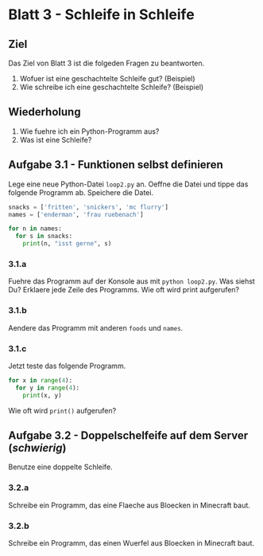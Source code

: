 # Blatt 3 - Schleife in Schleife

## Ziel
Das Ziel von Blatt 3 ist die folgeden Fragen zu beantworten.

1. Wofuer ist eine geschachtelte Schleife gut? (Beispiel)
1. Wie schreibe ich eine geschachtelte Schleife? (Beispiel)

## Wiederholung
1. Wie fuehre ich ein Python-Programm aus?
1. Was ist eine Schleife?

## Aufgabe 3.1 - Funktionen selbst definieren

Lege eine neue Python-Datei `loop2.py` an.
Oeffne die Datei und tippe das folgende Programm ab.
Speichere die Datei. 

```python
snacks = ['fritten', 'snickers', 'mc flurry']
names = ['enderman', 'frau ruebenach']

for n in names:
  for s in snacks:
    print(n, "isst gerne", s)
```

### 3.1.a
Fuehre das Programm auf der Konsole aus mit `python loop2.py`.
Was siehst Du? Erklaere jede Zeile des Programms.
Wie oft wird print aufgerufen?

### 3.1.b
Aendere das Programm mit anderen `foods` und `names`.

### 3.1.c
Jetzt teste das folgende Programm.

```python
for x in range(4):
  for y in range(4):
    print(x, y)
```

Wie oft wird `print()` aufgerufen?

## Aufgabe 3.2 - Doppelschelfeife auf dem Server (*schwierig*)

Benutze eine doppelte Schleife.

### 3.2.a
Schreibe ein Programm, das eine Flaeche aus Bloecken in Minecraft baut.

### 3.2.b
Schreibe ein Programm, das einen Wuerfel aus Bloecken in Minecraft baut.
